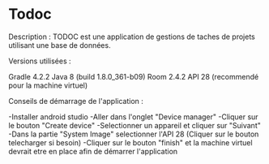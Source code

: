 # Todoc
Description :
TODOC est une application de gestions de taches de projets utilisant une base de données.

Versions utilisées :

Gradle 4.2.2
Java 8 (build 1.8.0_361-b09)
Room 2.4.2
API 28 (recommendé pour la machine virtuel)

Conseils de démarrage de l'application :

-Installer android studio
-Aller dans l'onglet "Device manager"
-Cliquer sur le bouton "Create device"
-Selectionner un appareil et cliquer sur "Suivant"
-Dans la partie "System Image" selectionner l'API 28 (Cliquer sur le bouton telecharger si besoin)
-Cliquer sur le bouton "finish" et la machine virtuel devrait etre en place afin de démarrer l'application 
